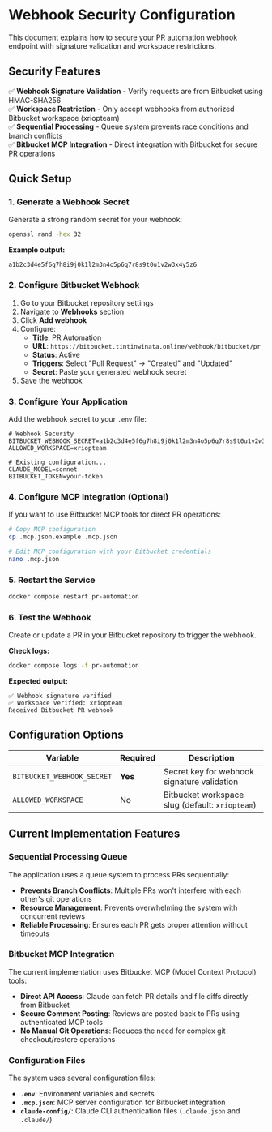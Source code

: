 # Webhook Security Configuration

This document explains how to secure your PR automation webhook endpoint with signature validation and workspace restrictions.

## Security Features

✅ **Webhook Signature Validation** - Verify requests are from Bitbucket using HMAC-SHA256  
✅ **Workspace Restriction** - Only accept webhooks from authorized Bitbucket workspace (xriopteam)  
✅ **Sequential Processing** - Queue system prevents race conditions and branch conflicts  
✅ **Bitbucket MCP Integration** - Direct integration with Bitbucket for secure PR operations

## Quick Setup

### 1. Generate a Webhook Secret

Generate a strong random secret for your webhook:

```bash
openssl rand -hex 32
```

**Example output:**
```
a1b2c3d4e5f6g7h8i9j0k1l2m3n4o5p6q7r8s9t0u1v2w3x4y5z6
```

### 2. Configure Bitbucket Webhook

1. Go to your Bitbucket repository settings
2. Navigate to **Webhooks** section
3. Click **Add webhook**
4. Configure:
   - **Title**: PR Automation
   - **URL**: `https://bitbucket.tintinwinata.online/webhook/bitbucket/pr`
   - **Status**: Active
   - **Triggers**: Select "Pull Request" → "Created" and "Updated"
   - **Secret**: Paste your generated webhook secret
5. Save the webhook

### 3. Configure Your Application

Add the webhook secret to your `.env` file:

```env
# Webhook Security
BITBUCKET_WEBHOOK_SECRET=a1b2c3d4e5f6g7h8i9j0k1l2m3n4o5p6q7r8s9t0u1v2w3x4y5z6
ALLOWED_WORKSPACE=xriopteam

# Existing configuration...
CLAUDE_MODEL=sonnet
BITBUCKET_TOKEN=your-token
```

### 4. Configure MCP Integration (Optional)

If you want to use Bitbucket MCP tools for direct PR operations:

```bash
# Copy MCP configuration
cp .mcp.json.example .mcp.json

# Edit MCP configuration with your Bitbucket credentials
nano .mcp.json
```

### 5. Restart the Service

```bash
docker compose restart pr-automation
```

### 6. Test the Webhook

Create or update a PR in your Bitbucket repository to trigger the webhook.

**Check logs:**
```bash
docker compose logs -f pr-automation
```

**Expected output:**
```
✅ Webhook signature verified
✅ Workspace verified: xriopteam
Received Bitbucket PR webhook
```

## Configuration Options

| Variable | Required | Description |
|----------|----------|-------------|
| `BITBUCKET_WEBHOOK_SECRET` | **Yes** | Secret key for webhook signature validation |
| `ALLOWED_WORKSPACE` | No | Bitbucket workspace slug (default: `xriopteam`) |

## Current Implementation Features

### Sequential Processing Queue
The application uses a queue system to process PRs sequentially:
- **Prevents Branch Conflicts**: Multiple PRs won't interfere with each other's git operations
- **Resource Management**: Prevents overwhelming the system with concurrent reviews
- **Reliable Processing**: Ensures each PR gets proper attention without timeouts

### Bitbucket MCP Integration
The current implementation uses Bitbucket MCP (Model Context Protocol) tools:
- **Direct API Access**: Claude can fetch PR details and file diffs directly from Bitbucket
- **Secure Comment Posting**: Reviews are posted back to PRs using authenticated MCP tools
- **No Manual Git Operations**: Reduces the need for complex git checkout/restore operations

### Configuration Files
The system uses several configuration files:
- **`.env`**: Environment variables and secrets
- **`.mcp.json`**: MCP server configuration for Bitbucket integration
- **`claude-config/`**: Claude CLI authentication files (`.claude.json` and `.claude/`)

